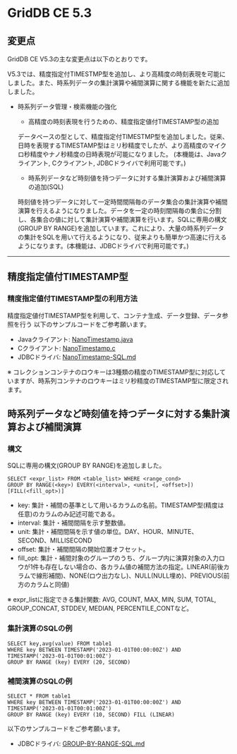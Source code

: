 # GridDB CE 5.3

## 変更点

GridDB CE V5.3の主な変更点は以下のとおりです。

V5.3では、精度指定付TIMESTMP型を追加し、より高精度の時刻表現を可能にしました。また、時系列データの集計演算や補間演算に関する機能を新たに追加しました。

- 時系列データ管理・検索機能の強化

    - 高精度の時刻表現を行うための、精度指定値付TIMESTAMP型の追加

    データベースの型として、精度指定付TIMESTMP型を追加しました。従来、日時を表現するTIMESTAMP型はミリ秒精度でしたが、より高精度のマイクロ秒精度やナノ秒精度の日時表現が可能になりました。 (本機能は、Javaクライアント, Cクライアント, JDBCドライバで利用可能です。)

    - 時系列データなど時刻値を持つデータに対する集計演算および補間演算の追加(SQL)

    時刻値を持つデータに対して一定時間間隔毎のデータ集合の集計演算や補間演算を行えるようになりました。データを一定の時刻間隔毎の集合に分割し、各集合の値に対して集計演算や補間演算を行います。SQLに専用の構文(GROUP BY RANGE)を追加しています。これにより、大量の時系列データの集計をSQLを用いて行えるようになり、従来よりも簡単かつ高速に行えるようになります。(本機能は、JDBCドライバで利用可能です。)
 
---

## 精度指定値付TIMESTAMP型

### 精度指定値付TIMESTAMP型の利用方法

精度指定値付TIMESTAMP型を利用して、コンテナ生成、データ登録、データ参照を行う
以下のサンプルコードをご参考願います。

- Javaクライアント: [NanoTimestamp.java](https://github.com/griddb/griddb/blob/master/sample/guide/ja/NanoTimestamp.java)
- Cクライアント: [NanoTimestamp.c](https://github.com/griddb/c_client/blob/master/sample/guide/ja/NanoTimestamp.c)
- JDBCドライバ: [NanoTimestamp-SQL.md](https://github.com/griddb/jdbc/blob/master/sample/NanoTimestamp-SQL.md)

※ コレクションコンテナのロウキーは3種類の精度のTIMESTAMP型に対応していますが、時系列コンテナのロウキーはミリ秒精度のTIMESTAMP型に限定されます。

## 時系列データなど時刻値を持つデータに対する集計演算および補間演算

### 構文

SQLに専用の構文(GROUP BY RANGE)を追加しました。

``` example
SELECT <expr_list> FROM <table_list> WHERE <range_cond>
GROUP BY RANGE(<key>) EVERY(<interval>, <unit>[, <offset>]) [FILL(<fill_opt>)]
```

- key: 集計・補間の基準として用いるカラムの名前。TIMESTAMP型(精度は任意)のカラムのみ記述可能である。
- interval: 集計・補間間隔を示す整数値。
- unit: 集計・補間間隔を示す値の単位。DAY、HOUR、MINUTE、SECOND、MILLISECOND
- offset: 集計・補間間隔の開始位置オフセット。
- fill_opt: 集計・補間対象のグループのうち、グループ内に演算対象の入力ロウが1件も存在しない場合の、各カラム値の補間方法の指定。LINEAR(前後カラムで線形補間)、NONE(ロウ出力なし)、NULL(NULL埋め)、PREVIOUS(前方のカラムと同値)

※ expr_listに指定できる集計関数: AVG, COUNT, MAX, MIN, SUM, TOTAL, GROUP_CONCAT, STDDEV, MEDIAN, PERCENTILE_CONTなど。

### 集計演算のSQLの例

``` example
SELECT key,avg(value) FROM table1 
WHERE key BETWEEN TIMESTAMP('2023-01-01T00:00:00Z') AND TIMESTAMP('2023-01-01T00:01:00Z')
GROUP BY RANGE (key) EVERY (20, SECOND)
```

### 補間演算のSQLの例

``` example
SELECT * FROM table1 
WHERE key BETWEEN TIMESTAMP('2023-01-01T00:00:00Z') AND TIMESTAMP('2023-01-01T00:01:00Z')
GROUP BY RANGE (key) EVERY (10, SECOND) FILL (LINEAR)
```

以下のサンプルコードをご参考願います。
- JDBCドライバ: [GROUP-BY-RANGE-SQL.md](https://github.com/griddb/jdbc/blob/master/sample/GROUP-BY-RANGE-SQL.md)
